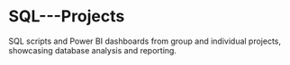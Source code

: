 # SQL---Projects
SQL scripts and Power BI dashboards from group and individual projects, showcasing database analysis and reporting.
